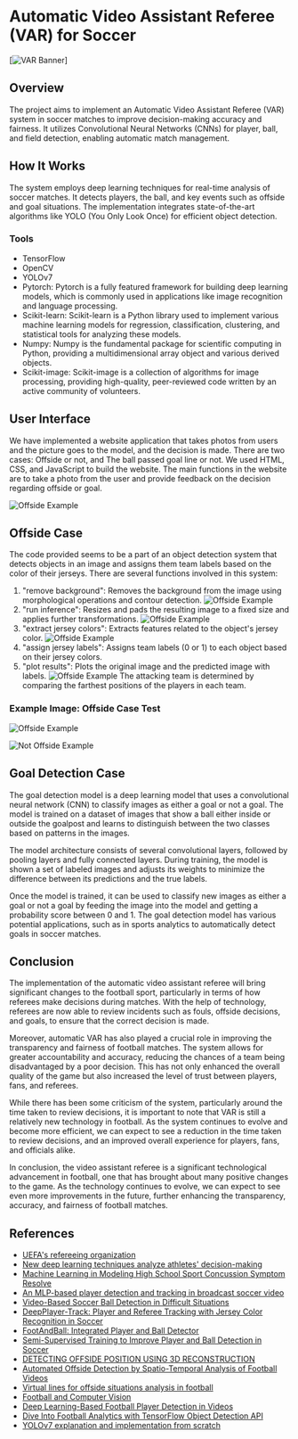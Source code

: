 # Automatic Video Assistant Referee (VAR) for Soccer
[![VAR Banner](https://github.com/Avatar2001/Automated-Assistant-Video-Referee-VAR-/assets/71982844/f3dbdb6d-d79e-4fc4-a7ce-f164706d8954)]

## Overview

The project aims to implement an Automatic Video Assistant Referee (VAR) system in soccer matches to improve decision-making accuracy and fairness. It utilizes Convolutional Neural Networks (CNNs) for player, ball, and field detection, enabling automatic match management.

## How It Works

The system employs deep learning techniques for real-time analysis of soccer matches. It detects players, the ball, and key events such as offside and goal situations. The implementation integrates state-of-the-art algorithms like YOLO (You Only Look Once) for efficient object detection.

### Tools

- TensorFlow
- OpenCV
- YOLOv7
- Pytorch: Pytorch is a fully featured framework for building deep learning models, which is commonly used in applications like image recognition and language processing.
- Scikit-learn: Scikit-learn is a Python library used to implement various machine learning models for regression, classification, clustering, and statistical tools for analyzing these models.
- Numpy: Numpy is the fundamental package for scientific computing in Python, providing a multidimensional array object and various derived objects.
- Scikit-image: Scikit-image is a collection of algorithms for image processing, providing high-quality, peer-reviewed code written by an active community of volunteers.

## User Interface

We have implemented a website application that takes photos from users and the picture goes to the model, and the decision is made. There are two cases: Offside or not, and The ball passed goal line or not. We used HTML, CSS, and JavaScript to build the website. The main functions in the website are to take a photo from the user and provide feedback on the decision regarding offside or goal.

![Offside Example](https://github.com/Avatar2001/Automated-Assistant-Video-Referee-VAR-/assets/71982844/afa0cd95-700c-47da-9d46-898d9ce2265c)

## Offside Case

The code provided seems to be a part of an object detection system that detects objects in an image and assigns them team labels based on the color of their jerseys. There are several functions involved in this system:

1. "remove background": Removes the background from the image using morphological operations and contour detection.
![Offside Example](https://github.com/Avatar2001/Automated-Assistant-Video-Referee-VAR-/assets/71982844/99e9182c-2a70-445f-90f0-97ca22eeafab)
2. "run inference": Resizes and pads the resulting image to a fixed size and applies further transformations.
![Offside Example](https://github.com/Avatar2001/Automated-Assistant-Video-Referee-VAR-/assets/71982844/99e9182c-2a70-445f-90f0-97ca22eeafab)
3. "extract jersey colors": Extracts features related to the object's jersey color.
![Offside Example](https://github.com/Avatar2001/Automated-Assistant-Video-Referee-VAR-/assets/71982844/c86cf8b0-905b-4db5-a497-5860d2b010c7)
4. "assign jersey labels": Assigns team labels (0 or 1) to each object based on their jersey colors.
5. "plot results": Plots the original image and the predicted image with labels.
![Offside Example](https://github.com/Avatar2001/Automated-Assistant-Video-Referee-VAR-/assets/71982844/8780ad7e-4f64-4cf8-a256-e058fa1c51c2)
The attacking team is determined by comparing the farthest positions of the players in each team.

### Example Image: Offside Case Test
![Offside Example](https://github.com/Avatar2001/Automated-Assistant-Video-Referee-VAR-/assets/71982844/9c56e16d-6778-444a-a2c5-dc24f2630116)

![Not Offside Example](https://github.com/Avatar2001/Automated-Assistant-Video-Referee-VAR-/assets/71982844/8ca1451d-f7b1-42aa-b89f-220dfba8a4ab)
## Goal Detection Case

The goal detection model is a deep learning model that uses a convolutional neural network (CNN) to classify images as either a goal or not a goal. The model is trained on a dataset of images that show a ball either inside or outside the goalpost and learns to distinguish between the two classes based on patterns in the images.

The model architecture consists of several convolutional layers, followed by pooling layers and fully connected layers. During training, the model is shown a set of labeled images and adjusts its weights to minimize the difference between its predictions and the true labels.

Once the model is trained, it can be used to classify new images as either a goal or not a goal by feeding the image into the model and getting a probability score between 0 and 1. The goal detection model has various potential applications, such as in sports analytics to automatically detect goals in soccer matches.

## Conclusion

The implementation of the automatic video assistant referee will bring significant changes to the football sport, particularly in terms of how referees make decisions during matches. With the help of technology, referees are now able to review incidents such as fouls, offside decisions, and goals, to ensure that the correct decision is made.

Moreover, automatic VAR has also played a crucial role in improving the transparency and fairness of football matches. The system allows for greater accountability and accuracy, reducing the chances of a team being disadvantaged by a poor decision. This has not only enhanced the overall quality of the game but also increased the level of trust between players, fans, and referees.

While there has been some criticism of the system, particularly around the time taken to review decisions, it is important to note that VAR is still a relatively new technology in football. As the system continues to evolve and become more efficient, we can expect to see a reduction in the time taken to review decisions, and an improved overall experience for players, fans, and officials alike.

In conclusion, the video assistant referee is a significant technological advancement in football, one that has brought about many positive changes to the game. As the technology continues to evolve, we can expect to see even more improvements in the future, further enhancing the transparency, accuracy, and fairness of football matches.

## References

- [UEFA's refereeing organization](https://www.marca.com/en/football/international-football/2018/03/03/5a9ac695268e3e265d8b45af.html)
- [New deep learning techniques analyze athletes' decision-making](https://www.sciencedaily.com/releases/2017/03/170306092708.htm)
- [Machine Learning in Modeling High School Sport Concussion Symptom Resolve](https://journals.lww.com/acsm-msse/Fulltext/2019/07000/Machine_Learning_in_Modeling_High_School_Sport.2.aspx)
- [An MLP-based player detection and tracking in broadcast soccer video](https://ieeexplore.ieee.org/document/6413398)
- [Video-Based Soccer Ball Detection in Difficult Situations](https://link.springer.com/chapter/10.1007/978-3-319-17548-5_2)
- [DeepPlayer-Track: Player and Referee Tracking with Jersey Color Recognition in Soccer](https://ieeexplore.ieee.org/stamp/stamp.jsp?arnumber=9739737)
- [FootAndBall: Integrated Player and Ball Detector](https://www.researchgate.net/publication/340044925_FootAndBall_Integrated_Player_and_Ball_Detector)
- [Semi-Supervised Training to Improve Player and Ball Detection in Soccer](https://openaccess.thecvf.com/content/CVPR2022W/CVSports/papers/Vandeghen_Semi-Supervised_Training_To_Improve_Player_and_Ball_Detection_in_Soccer_CVPRW_2022_paper.pdf)
- [DETECTING OFFSIDE POSITION USING 3D RECONSTRUCTION](https://lup.lub.lu.se/luur/download?func=downloadFile&recordOId=9030362&fileOId=9030364)
- [Automated Offside Detection by Spatio-Temporal Analysis of Football Videos](https://dl.acm.org/doi/pdf/10.1145/3475722.3482796)
- [Virtual lines for offside situations analysis in football](https://www.researchgate.net/publication/361073666_Virtual_lines_for_offside_situations_analysis_in_football)
- [Football and Computer Vision](https://web.unibas.it/bloisi/corsi/progettivep/soccer-player-detection.html)
- [Deep Learning-Based Football Player Detection in Videos](https://www.hindawi.com/journals/cin/2022/3540642/)
- [Dive Into Football Analytics with TensorFlow Object Detection API](https://neptune.ai/blog/dive-into-football-analytics-with-tensorflow-object-detection-api)
- [YOLOv7 explanation and implementation from scratch](https://www.kaggle.com/code/jobayerhossain/yolov7-explanation-and-implementation-from-scratch)
